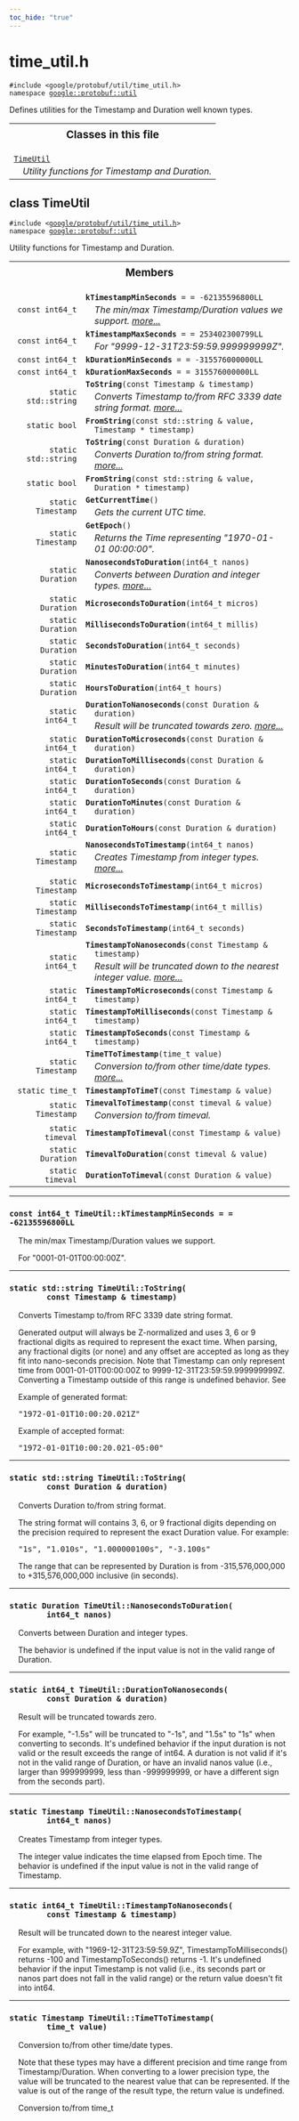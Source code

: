 ```yaml
---
toc_hide: "true"
---
```


<html devsite><head><title>time_util.h</title><meta name="project_path" value="/protocol-buffers/_project.yaml" /><meta name="book_path" value="/protocol-buffers/_book.yaml" /></head><body><h1>time_util.h</h1><p><code>#include &lt;google/protobuf/util/time_util.h&gt;<br>namespace <a href="#google.protobuf.util">google::protobuf::util</a></code></p><p>Defines utilities for the Timestamp and Duration well known types. </p><table width="100%"><tr><th colspan="2"><h3 style="margin-top: 4px">Classes in this file</h3></th></tr><tr><td><div><code><a href="#TimeUtil">TimeUtil</a></code></div><div style="font-style: italic; margin-top: 4px; margin-left: 16px;">Utility functions for Timestamp and Duration. </div></td></tr></table><h2 id="TimeUtil">class TimeUtil</h2><p><code>#include &lt;<a href="#">google/protobuf/util/time_util.h</a>&gt;<br>namespace <a href="#google.protobuf.util">google::protobuf::util</a></code></p><p>Utility functions for Timestamp and Duration. </p><table><tr><th colspan="2"><h3 style="margin-top: 4px">Members</h3></th></tr><tr><td style="border-right-width: 0px; text-align: right;"><code>const int64_t</code></td><td style="border-left-width: 0px"id="TimeUtil.kTimestampMinSeconds"><div style="padding-left: 16px; text-indent: -16px"><code><b>kTimestampMinSeconds</b> = = -62135596800LL</code></div><div style="font-style: italic; margin-top: 4px; margin-left: 16px;">The min/max Timestamp/Duration values we support.  <a href="#TimeUtil.kTimestampMinSeconds.details">more...</a></div></td></tr><tr><td style="border-right-width: 0px; text-align: right;"><code>const int64_t</code></td><td style="border-left-width: 0px"id="TimeUtil.kTimestampMaxSeconds"><div style="padding-left: 16px; text-indent: -16px"><code><b>kTimestampMaxSeconds</b> = = 253402300799LL</code></div><div style="font-style: italic; margin-top: 4px; margin-left: 16px;">For "9999-12-31T23:59:59.999999999Z". </div></td></tr><tr><td style="border-right-width: 0px; text-align: right;"><code>const int64_t</code></td><td style="border-left-width: 0px"id="TimeUtil.kDurationMinSeconds"><div style="padding-left: 16px; text-indent: -16px"><code><b>kDurationMinSeconds</b> = = -315576000000LL</code></div></td></tr><tr><td style="border-right-width: 0px; text-align: right;"><code>const int64_t</code></td><td style="border-left-width: 0px"id="TimeUtil.kDurationMaxSeconds"><div style="padding-left: 16px; text-indent: -16px"><code><b>kDurationMaxSeconds</b> = = 315576000000LL</code></div></td></tr><tr><td style="border-right-width: 0px; text-align: right;"><code>static std::string</code></td><td style="border-left-width: 0px"id="TimeUtil.ToString"><div style="padding-left: 16px; text-indent: -16px"><code><b>ToString</b>(const Timestamp &amp; timestamp)</code></div><div style="font-style: italic; margin-top: 4px; margin-left: 16px;">Converts Timestamp to/from RFC 3339 date string format.  <a href="#TimeUtil.ToString.details">more...</a></div></td></tr><tr><td style="border-right-width: 0px; text-align: right;"><code>static bool</code></td><td style="border-left-width: 0px"id="TimeUtil.FromString"><div style="padding-left: 16px; text-indent: -16px"><code><b>FromString</b>(const std::string &amp; value, Timestamp * timestamp)</code></div></td></tr><tr><td style="border-right-width: 0px; text-align: right;"><code>static std::string</code></td><td style="border-left-width: 0px"id="TimeUtil.ToString"><div style="padding-left: 16px; text-indent: -16px"><code><b>ToString</b>(const Duration &amp; duration)</code></div><div style="font-style: italic; margin-top: 4px; margin-left: 16px;">Converts Duration to/from string format.  <a href="#TimeUtil.ToString.details">more...</a></div></td></tr><tr><td style="border-right-width: 0px; text-align: right;"><code>static bool</code></td><td style="border-left-width: 0px"id="TimeUtil.FromString"><div style="padding-left: 16px; text-indent: -16px"><code><b>FromString</b>(const std::string &amp; value, Duration * timestamp)</code></div></td></tr><tr><td style="border-right-width: 0px; text-align: right;"><code>static Timestamp</code></td><td style="border-left-width: 0px"id="TimeUtil.GetCurrentTime"><div style="padding-left: 16px; text-indent: -16px"><code><b>GetCurrentTime</b>()</code></div><div style="font-style: italic; margin-top: 4px; margin-left: 16px;">Gets the current UTC time. </div></td></tr><tr><td style="border-right-width: 0px; text-align: right;"><code>static Timestamp</code></td><td style="border-left-width: 0px"id="TimeUtil.GetEpoch"><div style="padding-left: 16px; text-indent: -16px"><code><b>GetEpoch</b>()</code></div><div style="font-style: italic; margin-top: 4px; margin-left: 16px;">Returns the Time representing "1970-01-01 00:00:00". </div></td></tr><tr><td style="border-right-width: 0px; text-align: right;"><code>static Duration</code></td><td style="border-left-width: 0px"id="TimeUtil.NanosecondsToDuration"><div style="padding-left: 16px; text-indent: -16px"><code><b>NanosecondsToDuration</b>(int64_t nanos)</code></div><div style="font-style: italic; margin-top: 4px; margin-left: 16px;">Converts between Duration and integer types.  <a href="#TimeUtil.NanosecondsToDuration.details">more...</a></div></td></tr><tr><td style="border-right-width: 0px; text-align: right;"><code>static Duration</code></td><td style="border-left-width: 0px"id="TimeUtil.MicrosecondsToDuration"><div style="padding-left: 16px; text-indent: -16px"><code><b>MicrosecondsToDuration</b>(int64_t micros)</code></div></td></tr><tr><td style="border-right-width: 0px; text-align: right;"><code>static Duration</code></td><td style="border-left-width: 0px"id="TimeUtil.MillisecondsToDuration"><div style="padding-left: 16px; text-indent: -16px"><code><b>MillisecondsToDuration</b>(int64_t millis)</code></div></td></tr><tr><td style="border-right-width: 0px; text-align: right;"><code>static Duration</code></td><td style="border-left-width: 0px"id="TimeUtil.SecondsToDuration"><div style="padding-left: 16px; text-indent: -16px"><code><b>SecondsToDuration</b>(int64_t seconds)</code></div></td></tr><tr><td style="border-right-width: 0px; text-align: right;"><code>static Duration</code></td><td style="border-left-width: 0px"id="TimeUtil.MinutesToDuration"><div style="padding-left: 16px; text-indent: -16px"><code><b>MinutesToDuration</b>(int64_t minutes)</code></div></td></tr><tr><td style="border-right-width: 0px; text-align: right;"><code>static Duration</code></td><td style="border-left-width: 0px"id="TimeUtil.HoursToDuration"><div style="padding-left: 16px; text-indent: -16px"><code><b>HoursToDuration</b>(int64_t hours)</code></div></td></tr><tr><td style="border-right-width: 0px; text-align: right;"><code>static int64_t</code></td><td style="border-left-width: 0px"id="TimeUtil.DurationToNanoseconds"><div style="padding-left: 16px; text-indent: -16px"><code><b>DurationToNanoseconds</b>(const Duration &amp; duration)</code></div><div style="font-style: italic; margin-top: 4px; margin-left: 16px;">Result will be truncated towards zero.  <a href="#TimeUtil.DurationToNanoseconds.details">more...</a></div></td></tr><tr><td style="border-right-width: 0px; text-align: right;"><code>static int64_t</code></td><td style="border-left-width: 0px"id="TimeUtil.DurationToMicroseconds"><div style="padding-left: 16px; text-indent: -16px"><code><b>DurationToMicroseconds</b>(const Duration &amp; duration)</code></div></td></tr><tr><td style="border-right-width: 0px; text-align: right;"><code>static int64_t</code></td><td style="border-left-width: 0px"id="TimeUtil.DurationToMilliseconds"><div style="padding-left: 16px; text-indent: -16px"><code><b>DurationToMilliseconds</b>(const Duration &amp; duration)</code></div></td></tr><tr><td style="border-right-width: 0px; text-align: right;"><code>static int64_t</code></td><td style="border-left-width: 0px"id="TimeUtil.DurationToSeconds"><div style="padding-left: 16px; text-indent: -16px"><code><b>DurationToSeconds</b>(const Duration &amp; duration)</code></div></td></tr><tr><td style="border-right-width: 0px; text-align: right;"><code>static int64_t</code></td><td style="border-left-width: 0px"id="TimeUtil.DurationToMinutes"><div style="padding-left: 16px; text-indent: -16px"><code><b>DurationToMinutes</b>(const Duration &amp; duration)</code></div></td></tr><tr><td style="border-right-width: 0px; text-align: right;"><code>static int64_t</code></td><td style="border-left-width: 0px"id="TimeUtil.DurationToHours"><div style="padding-left: 16px; text-indent: -16px"><code><b>DurationToHours</b>(const Duration &amp; duration)</code></div></td></tr><tr><td style="border-right-width: 0px; text-align: right;"><code>static Timestamp</code></td><td style="border-left-width: 0px"id="TimeUtil.NanosecondsToTimestamp"><div style="padding-left: 16px; text-indent: -16px"><code><b>NanosecondsToTimestamp</b>(int64_t nanos)</code></div><div style="font-style: italic; margin-top: 4px; margin-left: 16px;">Creates Timestamp from integer types.  <a href="#TimeUtil.NanosecondsToTimestamp.details">more...</a></div></td></tr><tr><td style="border-right-width: 0px; text-align: right;"><code>static Timestamp</code></td><td style="border-left-width: 0px"id="TimeUtil.MicrosecondsToTimestamp"><div style="padding-left: 16px; text-indent: -16px"><code><b>MicrosecondsToTimestamp</b>(int64_t micros)</code></div></td></tr><tr><td style="border-right-width: 0px; text-align: right;"><code>static Timestamp</code></td><td style="border-left-width: 0px"id="TimeUtil.MillisecondsToTimestamp"><div style="padding-left: 16px; text-indent: -16px"><code><b>MillisecondsToTimestamp</b>(int64_t millis)</code></div></td></tr><tr><td style="border-right-width: 0px; text-align: right;"><code>static Timestamp</code></td><td style="border-left-width: 0px"id="TimeUtil.SecondsToTimestamp"><div style="padding-left: 16px; text-indent: -16px"><code><b>SecondsToTimestamp</b>(int64_t seconds)</code></div></td></tr><tr><td style="border-right-width: 0px; text-align: right;"><code>static int64_t</code></td><td style="border-left-width: 0px"id="TimeUtil.TimestampToNanoseconds"><div style="padding-left: 16px; text-indent: -16px"><code><b>TimestampToNanoseconds</b>(const Timestamp &amp; timestamp)</code></div><div style="font-style: italic; margin-top: 4px; margin-left: 16px;">Result will be truncated down to the nearest integer value.  <a href="#TimeUtil.TimestampToNanoseconds.details">more...</a></div></td></tr><tr><td style="border-right-width: 0px; text-align: right;"><code>static int64_t</code></td><td style="border-left-width: 0px"id="TimeUtil.TimestampToMicroseconds"><div style="padding-left: 16px; text-indent: -16px"><code><b>TimestampToMicroseconds</b>(const Timestamp &amp; timestamp)</code></div></td></tr><tr><td style="border-right-width: 0px; text-align: right;"><code>static int64_t</code></td><td style="border-left-width: 0px"id="TimeUtil.TimestampToMilliseconds"><div style="padding-left: 16px; text-indent: -16px"><code><b>TimestampToMilliseconds</b>(const Timestamp &amp; timestamp)</code></div></td></tr><tr><td style="border-right-width: 0px; text-align: right;"><code>static int64_t</code></td><td style="border-left-width: 0px"id="TimeUtil.TimestampToSeconds"><div style="padding-left: 16px; text-indent: -16px"><code><b>TimestampToSeconds</b>(const Timestamp &amp; timestamp)</code></div></td></tr><tr><td style="border-right-width: 0px; text-align: right;"><code>static Timestamp</code></td><td style="border-left-width: 0px"id="TimeUtil.TimeTToTimestamp"><div style="padding-left: 16px; text-indent: -16px"><code><b>TimeTToTimestamp</b>(time_t value)</code></div><div style="font-style: italic; margin-top: 4px; margin-left: 16px;">Conversion to/from other time/date types.  <a href="#TimeUtil.TimeTToTimestamp.details">more...</a></div></td></tr><tr><td style="border-right-width: 0px; text-align: right;"><code>static time_t</code></td><td style="border-left-width: 0px"id="TimeUtil.TimestampToTimeT"><div style="padding-left: 16px; text-indent: -16px"><code><b>TimestampToTimeT</b>(const Timestamp &amp; value)</code></div></td></tr><tr><td style="border-right-width: 0px; text-align: right;"><code>static Timestamp</code></td><td style="border-left-width: 0px"id="TimeUtil.TimevalToTimestamp"><div style="padding-left: 16px; text-indent: -16px"><code><b>TimevalToTimestamp</b>(const timeval &amp; value)</code></div><div style="font-style: italic; margin-top: 4px; margin-left: 16px;">Conversion to/from timeval. </div></td></tr><tr><td style="border-right-width: 0px; text-align: right;"><code>static timeval</code></td><td style="border-left-width: 0px"id="TimeUtil.TimestampToTimeval"><div style="padding-left: 16px; text-indent: -16px"><code><b>TimestampToTimeval</b>(const Timestamp &amp; value)</code></div></td></tr><tr><td style="border-right-width: 0px; text-align: right;"><code>static Duration</code></td><td style="border-left-width: 0px"id="TimeUtil.TimevalToDuration"><div style="padding-left: 16px; text-indent: -16px"><code><b>TimevalToDuration</b>(const timeval &amp; value)</code></div></td></tr><tr><td style="border-right-width: 0px; text-align: right;"><code>static timeval</code></td><td style="border-left-width: 0px"id="TimeUtil.DurationToTimeval"><div style="padding-left: 16px; text-indent: -16px"><code><b>DurationToTimeval</b>(const Duration &amp; value)</code></div></td></tr></table> <hr><h3 id="TimeUtil.kTimestampMinSeconds.details"><code>const int64_t TimeUtil::kTimestampMinSeconds = = -62135596800LL</code></h3><div style="margin-left: 16px"><p>The min/max Timestamp/Duration values we support. </p><p>For "0001-01-01T00:00:00Z". </p>
</div> <hr><h3 id="TimeUtil.ToString.details"><code>static std::string TimeUtil::ToString(<br>&nbsp;&nbsp;&nbsp;&nbsp;&nbsp;&nbsp;&nbsp;&nbsp;const Timestamp &amp; timestamp)</code></h3><div style="margin-left: 16px"><p>Converts Timestamp to/from RFC 3339 date string format. </p><p>Generated output will always be Z-normalized and uses 3, 6 or 9 fractional digits as required to represent the exact time. When parsing, any fractional digits (or none) and any offset are accepted as long as they fit into nano-seconds precision. Note that Timestamp can only represent time from 0001-01-01T00:00:00Z to 9999-12-31T23:59:59.999999999Z. Converting a Timestamp outside of this range is undefined behavior. See <a href='https://www.ietf.org/rfc/rfc3339.txt'></a></p>
<p>Example of generated format: </p>
<pre>"1972-01-01T10:00:20.021Z"</pre>
<p>Example of accepted format: </p>
<pre>"1972-01-01T10:00:20.021-05:00"</pre>
</div> <hr><h3 id="TimeUtil.ToString.details"><code>static std::string TimeUtil::ToString(<br>&nbsp;&nbsp;&nbsp;&nbsp;&nbsp;&nbsp;&nbsp;&nbsp;const Duration &amp; duration)</code></h3><div style="margin-left: 16px"><p>Converts Duration to/from string format. </p><p>The string format will contains 3, 6, or 9 fractional digits depending on the precision required to represent the exact Duration value. For example: </p>
<pre>"1s", "1.010s", "1.000000100s", "-3.100s"</pre>
<p> The range that can be represented by Duration is from -315,576,000,000 to +315,576,000,000 inclusive (in seconds). </p>
</div> <hr><h3 id="TimeUtil.NanosecondsToDuration.details"><code>static Duration TimeUtil::NanosecondsToDuration(<br>&nbsp;&nbsp;&nbsp;&nbsp;&nbsp;&nbsp;&nbsp;&nbsp;int64_t nanos)</code></h3><div style="margin-left: 16px"><p>Converts between Duration and integer types. </p><p>The behavior is undefined if the input value is not in the valid range of Duration. </p>
</div> <hr><h3 id="TimeUtil.DurationToNanoseconds.details"><code>static int64_t TimeUtil::DurationToNanoseconds(<br>&nbsp;&nbsp;&nbsp;&nbsp;&nbsp;&nbsp;&nbsp;&nbsp;const Duration &amp; duration)</code></h3><div style="margin-left: 16px"><p>Result will be truncated towards zero. </p><p>For example, "-1.5s" will be truncated to "-1s", and "1.5s" to "1s" when converting to seconds. It's undefined behavior if the input duration is not valid or the result exceeds the range of int64. A duration is not valid if it's not in the valid range of Duration, or have an invalid nanos value (i.e., larger than 999999999, less than -999999999, or have a different sign from the seconds part). </p>
</div> <hr><h3 id="TimeUtil.NanosecondsToTimestamp.details"><code>static Timestamp TimeUtil::NanosecondsToTimestamp(<br>&nbsp;&nbsp;&nbsp;&nbsp;&nbsp;&nbsp;&nbsp;&nbsp;int64_t nanos)</code></h3><div style="margin-left: 16px"><p>Creates Timestamp from integer types. </p><p>The integer value indicates the time elapsed from Epoch time. The behavior is undefined if the input value is not in the valid range of Timestamp. </p>
</div> <hr><h3 id="TimeUtil.TimestampToNanoseconds.details"><code>static int64_t TimeUtil::TimestampToNanoseconds(<br>&nbsp;&nbsp;&nbsp;&nbsp;&nbsp;&nbsp;&nbsp;&nbsp;const Timestamp &amp; timestamp)</code></h3><div style="margin-left: 16px"><p>Result will be truncated down to the nearest integer value. </p><p>For example, with "1969-12-31T23:59:59.9Z", TimestampToMilliseconds() returns -100 and TimestampToSeconds() returns -1. It's undefined behavior if the input Timestamp is not valid (i.e., its seconds part or nanos part does not fall in the valid range) or the return value doesn't fit into int64. </p>
</div> <hr><h3 id="TimeUtil.TimeTToTimestamp.details"><code>static Timestamp TimeUtil::TimeTToTimestamp(<br>&nbsp;&nbsp;&nbsp;&nbsp;&nbsp;&nbsp;&nbsp;&nbsp;time_t value)</code></h3><div style="margin-left: 16px"><p>Conversion to/from other time/date types. </p><p>Note that these types may have a different precision and time range from Timestamp/Duration. When converting to a lower precision type, the value will be truncated to the nearest value that can be represented. If the value is out of the range of the result type, the return value is undefined.</p>
<p>Conversion to/from time_t </p>
</div></body></html>